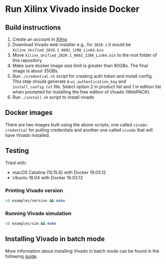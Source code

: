 # Run Xilinx Vivado inside Docker

## Build instructions

1. Create an account in [Xilinx](https://www.xilinx.com/registration/create-account.html)
2. Download Vivado web installer e.g., for `2020.1` it would be `Xilinx_Unified_2020.1_0602_1208_Lin64.bin`
3. Move `Xilinx_Unified_2020.1_0602_1208_Lin64.bin` to the root folder of this repository
4. Make sure docker image size limit is greater than 90GBs. The final image is about 35GBs.
5. Run `./credential.sh` script for creating auth token and install config. This step should generate a `wi_authentication_key` and `install_config.txt` file. Select option 2 in product list and 1 in edition list when prompted for installing the free edition of Vivado (WebPACK).
6. Run `./install.sh` script to install vivado

## Docker images

There are two images built using the above scripts, one called `vivado-credential` for pulling credentials and another one called `vivado` that will have Vivado installed.

## Testing

Tried with:
* macOS Catalina (10.15.6) with Docker 19.03.12
* Ubuntu 18.04 with Docker 19.03.12

### Printing Vivado version

```bash
cd examples/version && make
```

### Running Vivado simulation

```bash
cd examples/sim && make
```

## Installing Vivado in batch mode

More information about installing Vivado in batch mode can be found in the following [guide](https://www.xilinx.com/support/documentation/sw_manuals/xilinx2020_1/ug973-vivado-release-notes-install-license.pdf).
